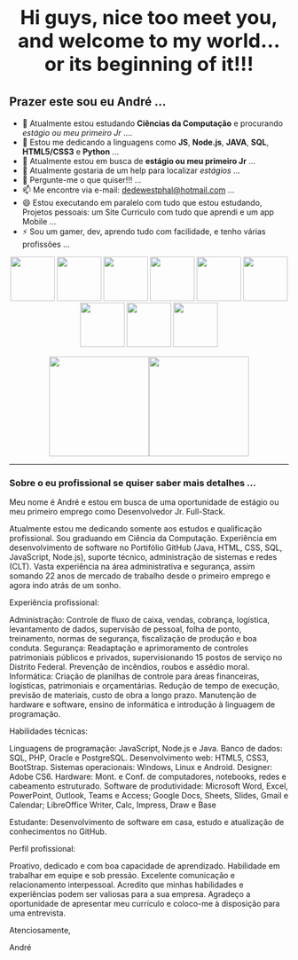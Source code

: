 <p align="center" style="font-size: 2.2rem;"><b>Hi guys, nice too meet you, and welcome to my world... 
<br>or its beginning of it!!!</b></p>

## Prazer este sou eu André ...

- 🔭 Atualmente estou estudando **Ciências da Computação** e procurando *estágio ou meu primeiro Jr* ....
- 🌱 Estou me dedicando a linguagens como **JS**, **Node.js**, **JAVA**, **SQL**, **HTML5/CSS3** e **Python** ...
- 👯 Atualmente estou em busca de **estágio ou meu primeiro Jr** ...
- 🤔 Atualmente gostaria de um help para localizar *estágios* ...
- 💬 Pergunte-me o que quiser!!! ...
- 📫 Me encontre via e-mail: dedewestphal@hotmail.com ...
- 😄 Estou executando em paralelo com tudo que estou estudando, Projetos pessoais: um Site Curriculo com tudo que aprendi e um app Mobile ...
- ⚡ Sou um gamer, dev, aprendo tudo com facilidade, e tenho várias profissões ...
<p align="center">
<img src="https://cdn.jsdelivr.net/gh/devicons/devicon@latest/icons/javascript/javascript-original.svg" width="80px">
<img src="https://cdn.jsdelivr.net/gh/devicons/devicon@latest/icons/json/json-plain.svg" width="80px">
<img src="https://cdn.jsdelivr.net/gh/devicons/devicon@latest/icons/html5/html5-original-wordmark.svg" width="80px">
<img src="https://cdn.jsdelivr.net/gh/devicons/devicon@latest/icons/css3/css3-original-wordmark.svg" width="80px">
<img src="https://cdn.jsdelivr.net/gh/devicons/devicon@latest/icons/nodejs/nodejs-original-wordmark.svg" width="80px">
<img src="https://cdn.jsdelivr.net/gh/devicons/devicon@latest/icons/sqldeveloper/sqldeveloper-original.svg" width="80px">
<img src="https://cdn.jsdelivr.net/gh/devicons/devicon@latest/icons/postgresql/postgresql-original-wordmark.svg" width="80px">
<img src="https://cdn.jsdelivr.net/gh/devicons/devicon@latest/icons/java/java-original-wordmark.svg" width="80px">
<img src="https://cdn.jsdelivr.net/gh/devicons/devicon@latest/icons/python/python-original.svg" width="80px">
</p>
<div align="center"><img height="180em" src="https://github-readme-stats.vercel.app/api/top-langs/?username=AndreLOWestphal&amp;layout=compact&amp;langs_count=7&amp;theme=gruvbox" style="max-width: 100%;"><img height="180em" src="https://github-readme-stats.vercel.app/api?username=AndreLOWestphal&amp;show_icons=true&amp;theme=gruvbox&amp;include_all_commits=true&amp;count_private=true" style="max-width: 100%;"></div>

--------------------

### Sobre o eu profissional se quiser saber mais detalhes ...

Meu nome é André e estou em busca de uma oportunidade de estágio ou meu primeiro emprego como Desenvolvedor Jr. Full-Stack.

Atualmente estou me dedicando somente aos estudos e qualificação profissional.
Sou graduando em Ciência da Computação. Experiência em desenvolvimento de software no Portifólio GitHub (Java, HTML, CSS, SQL, JavaScript, Node.js), suporte técnico, administração de sistemas e redes (CLT). Vasta experiência na área administrativa e segurança, assim somando 22 anos de mercado de trabalho desde o primeiro emprego e agora indo atrás de um sonho.

Experiência profissional:

Administração: Controle de fluxo de caixa, vendas, cobrança, logística, levantamento de dados, supervisão de pessoal, folha de ponto, treinamento, normas de segurança, fiscalização de produção e boa conduta.
Segurança: Readaptação e aprimoramento de controles patrimoniais públicos e privados, supervisionando 15 postos de serviço no Distrito Federal. Prevenção de incêndios, roubos e assédio moral.
Informática: Criação de planilhas de controle para áreas financeiras, logísticas, patrimoniais e orçamentárias. Redução de tempo de execução, previsão de materiais, custo de obra a longo prazo. Manutenção de hardware e software, ensino de informática e introdução à linguagem de programação.

Habilidades técnicas:

Linguagens de programação: JavaScript, Node.js e Java.
Banco de dados: SQL, PHP, Oracle e PostgreSQL.
Desenvolvimento web: HTML5, CSS3, BootStrap.
Sistemas operacionais: Windows, Linux e Android.
Designer: Adobe CS6.
Hardware: Mont. e Conf. de computadores, notebooks, redes e
cabeamento estruturado.
Software de produtividade: Microsoft Word, Excel, PowerPoint,
Outlook, Teams e Access; Google Docs, Sheets, Slides, Gmail e
Calendar; LibreOffice Writer, Calc, Impress, Draw e Base

Estudante: Desenvolvimento de software em casa, estudo e atualização de conhecimentos no GitHub.

Perfil profissional:

Proativo, dedicado e com boa capacidade de aprendizado.
Habilidade em trabalhar em equipe e sob pressão.
Excelente comunicação e relacionamento interpessoal.
Acredito que minhas habilidades e experiências podem ser valiosas para a sua empresa. Agradeço a oportunidade de apresentar meu currículo e coloco-me à disposição para uma entrevista.

Atenciosamente,

André